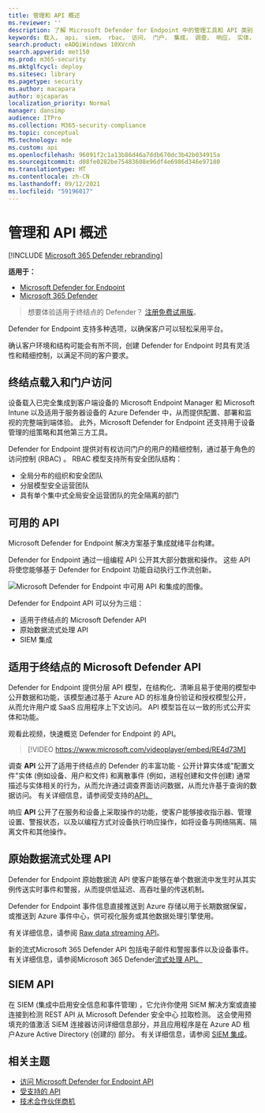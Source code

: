```yaml
---
title: 管理和 API 概述
ms.reviewer: ''
description: 了解 Microsoft Defender for Endpoint 中的管理工具和 API 类别
keywords: 载入， api， siem， rbac， 访问， 门户， 集成， 调查， 响应， 实体， 实体， 用户上下文， 应用程序上下文， 流
search.product: eADQiWindows 10XVcnh
search.appverid: met150
ms.prod: m365-security
ms.mktglfcycl: deploy
ms.sitesec: library
ms.pagetype: security
ms.author: macapara
author: mjcaparas
localization_priority: Normal
manager: dansimp
audience: ITPro
ms.collection: M365-security-compliance
ms.topic: conceptual
MS.technology: mde
ms.custom: api
ms.openlocfilehash: 96091f2c1a13b86d46a7ddb670dc3b42b034915a
ms.sourcegitcommit: d08fe0282be75483608e96df4e6986d346e97180
ms.translationtype: MT
ms.contentlocale: zh-CN
ms.lasthandoff: 09/12/2021
ms.locfileid: "59196017"
---
```

# <a name="overview-of-management-and-apis"></a>管理和 API 概述

[!INCLUDE [Microsoft 365 Defender rebranding](../../includes/microsoft-defender.md)]

**适用于：**
- [Microsoft Defender for Endpoint](https://go.microsoft.com/fwlink/p/?linkid=2154037)
- [Microsoft 365 Defender](https://go.microsoft.com/fwlink/?linkid=2118804)

> 想要体验适用于终结点的 Defender？ [注册免费试用版](https://signup.microsoft.com/create-account/signup?products=7f379fee-c4f9-4278-b0a1-e4c8c2fcdf7e&ru=https://aka.ms/MDEp2OpenTrial?ocid=docs-mgt-apis-abovefoldlink)。


Defender for Endpoint 支持多种选项，以确保客户可以轻松采用平台。

确认客户环境和结构可能会有所不同，创建 Defender for Endpoint 时具有灵活性和精细控制，以满足不同的客户要求。

## <a name="endpoint-onboarding-and-portal-access"></a>终结点载入和门户访问

设备载入已完全集成到客户端设备的 Microsoft Endpoint Manager 和 Microsoft Intune 以及适用于服务器设备的 Azure Defender 中，从而提供配置、部署和监视的完整端到端体验。 此外，Microsoft Defender for Endpoint 还支持用于设备管理的组策略和其他第三方工具。

Defender for Endpoint 提供对有权访问门户的用户的精细控制，通过基于角色的访问控制 (RBAC) 。 RBAC 模型支持所有安全团队结构：

- 全局分布的组织和安全团队
- 分层模型安全运营团队
- 具有单个集中式全局安全运营团队的完全隔离的部门

## <a name="available-apis"></a>可用的 API

Microsoft Defender for Endpoint 解决方案基于集成就绪平台构建。

Defender for Endpoint 通过一组编程 API 公开其大部分数据和操作。 这些 API 将使您能够基于 Defender for Endpoint 功能自动执行工作流创新。

![Microsoft Defender for Endpoint 中可用 API 和集成的图像。](images/mdatp-apis.png)

Defender for Endpoint API 可以分为三组：

- 适用于终结点的 Microsoft Defender API
- 原始数据流式处理 API
- SIEM 集成

## <a name="microsoft-defender-for-endpoint-apis"></a>适用于终结点的 Microsoft Defender API

Defender for Endpoint 提供分层 API 模型，在结构化、清晰且易于使用的模型中公开数据和功能，该模型通过基于 Azure AD 的标准身份验证和授权模型公开，从而允许用户或 SaaS 应用程序上下文访问。 API 模型旨在以一致的形式公开实体和功能。

观看此视频，快速概览 Defender for Endpoint 的 API。

> [!VIDEO https://www.microsoft.com/videoplayer/embed/RE4d73M]

调查 **API** 公开了适用于终结点的 Defender 的丰富功能 - 公开计算实体或"配置文件"实体 (例如设备、用户和文件) 和离散事件 (例如，进程创建和文件创建) 通常描述与实体相关的行为，从而允许通过调查界面访问数据，从而允许基于查询的数据访问。 有关详细信息，请参阅受支持的[API。](exposed-apis-list.md)

响应 **API** 公开了在服务和设备上采取操作的功能，使客户能够接收指示器、管理设置、警报状态，以及以编程方式对设备执行响应操作，如将设备与网络隔离、隔离文件和其他操作。

## <a name="raw-data-streaming-api"></a>原始数据流式处理 API

Defender for Endpoint 原始数据流 API 使客户能够在单个数据流中发生时从其实例传送实时事件和警报，从而提供低延迟、高吞吐量的传送机制。

Defender for Endpoint 事件信息直接推送到 Azure 存储以用于长期数据保留，或推送到 Azure 事件中心，供可视化服务或其他数据处理引擎使用。

有关详细信息，请参阅 [Raw data streaming API](raw-data-export.md)。

新的流式Microsoft 365 Defender API 包括电子邮件和警报事件以及设备事件。
有关详细信息，请参阅Microsoft 365 Defender[流式处理 API。](../defender/streaming-api.md)

## <a name="siem-api"></a>SIEM API

在 SIEM (集成中启用安全信息和事件管理) ，它允许你使用 SIEM 解决方案或直接连接到检测 REST API 从 Microsoft Defender 安全中心 拉取检测。 这会使用预填充的值激活 SIEM 连接器访问详细信息部分，并且应用程序是在 Azure AD 租户Azure Active Directory (创建的) 部分。 有关详细信息，请参阅 [SIEM 集成](enable-siem-integration.md)。

## <a name="related-topics"></a>相关主题

- [访问 Microsoft Defender for Endpoint API](apis-intro.md)
- [受支持的 API](exposed-apis-list.md)
- [技术合作伙伴商机](partner-integration.md)
